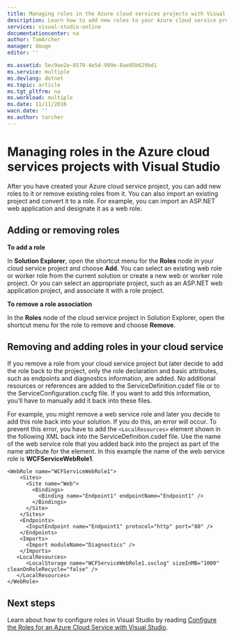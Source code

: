 ```yaml
---
title: Managing roles in the Azure cloud services projects with Visual Studio | Azure
description: Learn how to add new roles to your Azure cloud service project or remove existing roles from it by using Visual Studio.
services: visual-studio-online
documentationcenter: na
author: TomArcher
manager: douge
editor: ''

ms.assetid: 5ec9ae2e-8579-4e5d-999e-8ae05b629bd1
ms.service: multiple
ms.devlang: dotnet
ms.topic: article
ms.tgt_pltfrm: na
ms.workload: multiple
ms.date: 11/11/2016
wacn.date: ''
ms.author: tarcher
---
```


# Managing roles in the Azure cloud services projects with Visual Studio
After you have created your Azure cloud service project, you can add new roles to it or remove existing roles from it. You can also import an existing project and convert it to a role. For example, you can import an ASP.NET web application and designate it as a web role.

## Adding or removing roles
**To add a role**

In **Solution Explorer**, open the shortcut menu for the **Roles** node in your cloud service project and choose **Add**. You can select an existing web role or worker role from the current solution or create a new web or worker role project. Or you can select an appropriate project, such as an ASP.NET web application project, and associate it with a role project.

**To remove a role association**

In the **Roles** node of the cloud service project in Solution Explorer, open the shortcut menu for the role to remove and choose **Remove**.

## Removing and adding roles in your cloud service
If you remove a role from your cloud service project but later decide to add the role back to the project, only the role declaration and basic attributes, such as endpoints and diagnostics information, are added. No additional resources or references are added to the ServiceDefinition.csdef file or to the ServiceConfiguration.cscfg file. If you want to add this information, you’ll have to manually add it back into these files.

For example, you might remove a web service role and later you decide to add this role back into your solution. If you do this, an error will occur. To prevent this error, you have to add the `<LocalResources>` element shown in the following XML back into the ServiceDefinition.csdef file. Use the name of the web service role that you added back into the project as part of the name attribute for the **<LocalStorage>** element. In this example the name of the web service role is **WCFServiceWebRole1**.

```
<WebRole name="WCFServiceWebRole1">
    <Sites>
      <Site name="Web">
        <Bindings>
          <Binding name="Endpoint1" endpointName="Endpoint1" />
        </Bindings>
      </Site>
    </Sites>
    <Endpoints>
      <InputEndpoint name="Endpoint1" protocol="http" port="80" />
    </Endpoints>
    <Imports>
      <Import moduleName="Diagnostics" />
    </Imports>
   <LocalResources>
      <LocalStorage name="WCFServiceWebRole1.svclog" sizeInMB="1000" cleanOnRoleRecycle="false" />
   </LocalResources>
</WebRole>
```

## Next steps
Learn about how to configure roles in Visual Studio by reading [Configure the Roles for an Azure Cloud Service with Visual Studio](./vs-azure-tools-configure-roles-for-cloud-service.md).